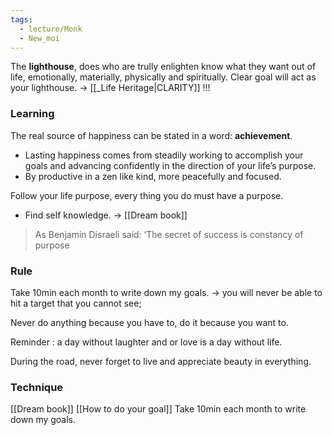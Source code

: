 ```yaml
---
tags:
  - lecture/Monk
  - New_moi
---
```


The **lighthouse**, does who are trully enlighten know what they want out of life, emotionally, materially, physically and spiritually. 
Clear goal will act as your lighthouse. -> [[_Life Heritage|CLARITY]] !!!

### Learning
The real source of happiness can be stated in a word: **achievement**. 
- Lasting happiness comes from steadily working to accomplish your goals and advancing confidently in the direction of your life’s purpose. 
- By productive in a zen like kind, more peacefully and focused. 



Follow your life purpose, every thing you do must have a purpose. 
- Find self knowledge. -> [[Dream book]]

> As Benjamin Disraeli said: ‘The secret of success is constancy of purpose


### Rule
Take 10min each month to write down my goals. 
-> you will never be able to hit a target that you cannot see; 


Never do anything because you have to, do it because you want to. 

Reminder : a day without laughter and or love is a day without life.

During the road, never forget to live and appreciate beauty in everything. 

### Technique
[[Dream book]]
[[How to do your goal]]
Take 10min each month to write down my goals. 